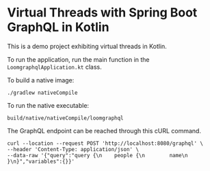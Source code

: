 # Virtual Threads with Spring Boot GraphQL in Kotlin

This is a demo project exhibiting virtual threads in Kotlin.

To run the application, run the main function in the `LoomgraphqlApplication.kt` class.

To build a native image:
```
./gradlew nativeCompile
```

To run the native executable:
```
build/native/nativeCompile/loomgraphql
```

The GraphQL endpoint can be reached through this cURL command.

```
curl --location --request POST 'http://localhost:8080/graphql' \
--header 'Content-Type: application/json' \
--data-raw '{"query":"query {\n    people {\n        name\n    }\n}","variables":{}}'
```
